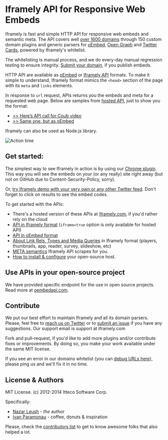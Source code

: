 # Iframely API for Responsive Web Embeds

Iframely is fast and simple HTTP API for responsive web embeds and semantic meta. The API covers well [over 1600 domains](https://iframely.com/try) through 150 custom domain plugins and generic parsers for [oEmbed](http://oembed.com/), [Open Graph](http://ogp.me/) and [Twitter Cards](https://dev.twitter.com/docs/cards), powered by Iframely's whitelist. 

The whitelisting is manual process, and we do every-day manual regression testing to ensure integrity. [Submit your domain](https://iframely.com/qa/request), if you publish embeds.

HTTP API are available as [oEmbed](https://iframely.com/docs/oembed-api) or [Iframely API](https://iframely.com/docs/iframely-api) formats. To make it simple to understand, Iframely format mimics the `<head>` section of the page with its `meta` and `links` elements.

In response to `url` request, APIs returns you the embeds and meta for a requested web page. Below are samples from [hosted API](https://iframely.com), just to show you the format:

- [>> Here’s API call for Coub video](http://iframe.ly/ACcM3Y.json)
- [>> Same one, but as oEmbed](http://iframe.ly/ACcM3Y.oembed)

Iframely can also be used as Node.js library. 


![Action time](http://media.giphy.com/media/yoJC2yAEMsobCNhXr2/giphy.gif)

## Get started:

The simplest way to see Iframely in action is by using our [Chrome plugin](https://chrome.google.com/webstore/detail/iframely-url-previews/bbafbcjnlgfbemjemgliogmfdlkocjmi). This way you will see the embeds on your (or any really) site right away (but not on GitHub due to Content-Security-Policy, sorry). 

Or, [try Iframely demo with your very own or any other Twitter feed](https://iframely.com/try). Don't forget to click on results to see the embed codes.

To get started with the APIs: 

 - There's a hosted version of these APIs at [iframely.com](https://iframely.com), if you'd rather rely on the cloud
 - [API in Iframely format](https://iframely.com/docs/iframely-api) (`iframe=true` option is only available for hosted API)
 - [API in oEmbed format](https://iframely.com/docs/oembed-api)
 - [About Link Rels, Types and Media Queries](https://iframely.com/docs/links) in Iframely format (players, thumbnails, app, reader, survey, slideshow, etc)
 - [META semantics](https://iframely.com/docs/meta) Iframely API scrapes for you.
 - [How to install & configure](https://iframely.com/docs/host) your open-source host. 


## Use APIs in your open-source project

We have provided specific endpoint for the use in open source projects. Read more at [oembedapi.com](http://oembedapi.com).



## Contribute

We put our best effort to maintain Iframely and all its domain parsers. Please, feel free to [reach us on Twitter](http://twitter.com/iframely) or to [submit an issue](https://github.com/itteco/iframely/issues) if you have any suggestions. Our support email is support at iframely.com

Fork and pull-request, if you'd like to add more plugins and/or contribute fixes or improvements. By doing so, you make your work available under the same MIT license.

If you see an error in our domains whitelist (you can [debug URLs here](http://iframely.com/debug)), please ping us and we'll fix it in no time.


## License & Authors

MIT License. (c) 2012-2014 Itteco Software Corp. 

Specifically:

- [Nazar Leush](https://github.com/nleush) - _the_ author
- [Ivan Paramonau](https://twitter.com/iparamonau) - coffee, donuts & inspiration

Please, check the [contributors list](https://github.com/itteco/iframely/graphs/contributors) to get to know awesome folks that also helped a lot.

